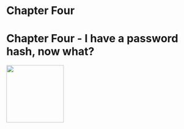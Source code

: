 # Chapter Four 
# Chapter Four - I have a password hash, now what?

<img src="https://user-images.githubusercontent.com/46549513/162606300-527e8cff-8c23-43d6-b06b-8b43fd7c82f2.png" width="150" height="150" />
